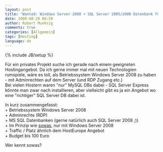 ```yaml
---
layout: post
title: "Wanted: Windows Server 2008 + SQL Server 2005/2008 Datenbank für Hosting"
date: 2008-08-29 06:59
author: Robert Muehsig
comments: true
categories: [Allgemein]
tags: [Hosting]
language: de
---
```

{% include JB/setup %}
<p>Für ein privates Projekt suche ich gerade nach einem geeigneten Hostingangebot. Da ich gerne immer mal mit neuen Technologien rumspiele, wäre es toll, als Betriebssystem Windows Server 2008 zu haben - mit Adminrechten auf dem Server (und RDP Zugang etc.)<br>Bei vielen Hostern waren "nur" MySQL DBs dabei - SQL Server Express könnte man zwar nach installieren, aber vielleicht gibt es ja ein Angebot wo eine "richtiger" SQL Server DB dabei ist.</p> <p>In kurz zusammengefasst:<br>+ Betriebssystem Windows Server 2008<br>+ Adminrechte (RDP)<br>+ MS SQL Datenbanken (gerne natürlich auch SQL Server 2008 ;))<br>+ Im Prinzip wie <a href="http://www.hosteurope.de/produkt/Virtual-Server-Windows-MAX" target="_blank">sowas</a>, nur mit Windows Server 2008<br>+ Traffic / Platz ähnlich dem HostEurope Angebot<br>+ Budget bis 100 Euro</p> <p>Wer kennt sowas?</p>

